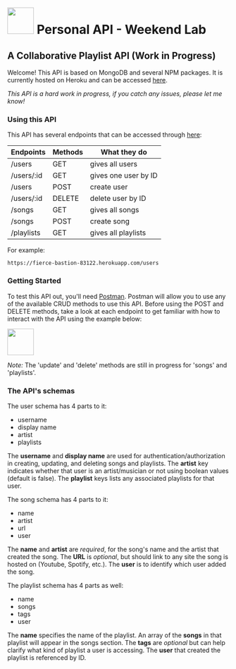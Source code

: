 # <img src="https://cloud.githubusercontent.com/assets/7833470/10423298/ea833a68-7079-11e5-84f8-0a925ab96893.png" width="60"> Personal API - Weekend Lab

## A Collaborative Playlist API (Work in Progress)

Welcome! This API is based on MongoDB and several NPM packages. It is currently hosted on Heroku and can be accessed [here](https://fierce-bastion-83122.herokuapp.com/).

_This API is a hard work in progress, if you catch any issues, please let me know!_

### Using this API
This API has several endpoints that can be accessed through [here](https://fierce-bastion-83122.herokuapp.com/):


| Endpoints     | Methods       | What they do  |
| ------------- |---------------|-----|
| /users        | GET           | gives all users |
| /users/:id    | GET           | gives one user by ID |
| /users        | POST          | create user |
| /users/:id    | DELETE        | delete user by ID |
| /songs        | GET           | gives all songs |
| /songs        | POST          | create song |
| /playlists    | GET           | gives all playlists |

For example:
```
https://fierce-bastion-83122.herokuapp.com/users
```


### Getting Started
To test this API out, you'll need [Postman](https://www.getpostman.com/).
Postman will allow you to use any of the available CRUD methods to use this API.
Before using the POST and DELETE methods, take a look at each endpoint to get familiar with how to interact with the API using the example below:

<img src="https://lh3.googleusercontent.com/95GRY8xJLeAaRwIsWAUu2mADKMIDHE2eEqbLXUVeCEhQ_UohzHRIIYwpj4Rx-pFAv4z6HwlndfTjO7s=w1479-h609-rw" width="60">


_Note:_ The 'update' and 'delete' methods are still in progress for 'songs' and 'playlists'.

### The API's schemas

The user schema has 4 parts to it:
- username
- display name
- artist
- playlists

The **username** and **display name** are used for authentication/authorization in creating, updating, and deleting songs and playlists. The **artist** key indicates whether that user is an artist/musician or not using boolean values (default is false). The **playlist** keys lists any associated playlists for that user.

The song schema has 4 parts to it:
- name
- artist
- url
- user

The **name** and **artist** are _required_, for the song's name and the artist that created the song. The **URL** is _optional_, but should link to any site the song is hosted on (Youtube, Spotify, etc.). The **user** is to identify which user added the song.

The playlist schema has 4 parts as well:
- name
- songs
- tags
- user

The **name** specifies the name of the playlist. An array of the **songs** in that playlist will appear in the songs section. The **tags** are _optional_ but can help clarify what kind of playlist a user is accessing. The **user** that created the playlist is referenced by ID.
